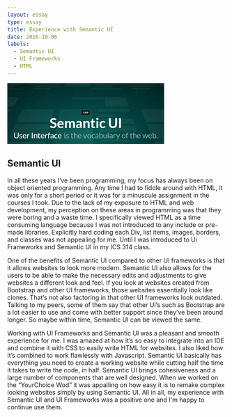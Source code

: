 ```yaml
---
layout: essay
type: essay
title: Experience with Semantic UI
date: 2016-10-06
labels:
  - Semantic UI
  - UI Frameworks
  - HTML
---
```


<img class="ui medium left floated image" src="../images/semantic ui.jpg">

## Semantic UI


In all these years I’ve been programming, my focus has always been on object oriented programming. 
Any time I had to fiddle around with HTML, it was only for a short period or it was for a minuscule assignment in the courses I took. Due to the lack of my exposure to HTML and web development, my perception on these areas in programming was that they 
were boring and a waste time. I specifically viewed HTML as a time consuming language because I was not introduced
to any include or pre-made libraries. Explicitly hard coding each Div, list items, images, borders, and classes was not 
appealing for me. Until I was introduced to Ui Frameworks and Semantic UI in my ICS 314 class.

One of the benefits of Semantic UI compared to other UI frameworks is that it allows websites to look more modern. 
Semantic UI also allows for the users to be able to make the necessary edits and adjustments to give websites a different look and feel. If you look at websites created from Bootstrap and other UI frameworks, those websites essentially look like clones. 
That’s not also factoring in that other UI frameworks look outdated. Talking to my peers, some of them say that other UI’s such as
Bootstrap are a lot easier to use and come with better support since they’ve been around longer. 
So maybe within time, Semantic UI can be viewed the same.

Working with UI Frameworks and Semantic UI was a pleasant and smooth experience for me. 
I was amazed at how it’s so easy to integrate into an IDE and combine it with CSS to easily write HTML for websites. 
I also liked how it’s combined to work flawlessly with Javascript. Semantic UI basically has everything you need to create a working  website while cutting half the time it takes to write the code, in half.
Semantic UI brings cohesiveness and a large number of components that are well designed. 
When we worked on the “YourChoice Wod” it was appalling on how easy it is to remake complex looking websites simply by using Semantic UI. All in all, my experience with Semantic UI and UI Frameworks was a positive one and I'm happy to continue use them.
